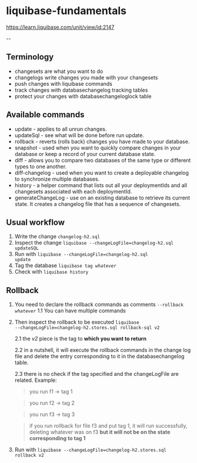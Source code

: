# liquibase-fundamentals

https://learn.liquibase.com/unit/view/id:2147

--

## Terminology

* changesets are what you want to do
* changelogs write changes you made with your changesets
* push changes with liquibase commands
* track changes with databasechangelog tracking tables
* protect your changes with databasechangeloglock table

## Available commands

* update - applies to all unrun changes.
* updateSql - see what will be done before run update.
* rollback - reverts (rolls back) changes you have made to your database.
* snapshot - used when you want to quickly compare changes in your database or keep a record of your current database state. 
* diff - allows you to compare two databases of the same type or different types to one another.
* diff-changelog - used when you want to create a deployable changelog to synchronize multiple databases. 
* history - a helper command that lists out all your deploymentIds and all changesets associated with each deploymentId. 
* generateChangeLog - use on an existing database to retrieve its current state. It creates a changelog file that has a sequence of changesets.

## Usual workflow

1. Write the change <code>changelog-h2.sql</code>
2. Inspect the change <code>liquibase --changeLogFile=changelog-h2.sql updateSQL</code>
3. Run with <code>liquibase --changeLogFile=changelog-h2.sql update</code>
4. Tag the database <code>liquibase tag *whatever*</code>
5. Check with <code>liquibase history</code>

## Rollback

1. You need to declare the rollback commands as comments <code>--rollback *whatever*</code>
    1.1 You can have multiple commands
2. Then inspect the rollback to be executed <code>liquibase --changeLogFile=changelog-h2.stores.sql rollback-sql v2</code>

    2.1 the *v2* piece is the tag to **which you want to return**

    2.2 in a nutshell, it will execute the rollback commands in the change log file and delete the entry corresponding to it in the databasechangelog table.

    2.3 there is no check if the tag specified and the changeLogFile are related. Example:

    > you run f1 -> tag 1
        
    > you run f2 -> tag 2
        
    > you run f3 -> tag 3
        
    > if you run rollback for file f3 and put tag 1, it will run  successfully, deleting whatever was on f3 **but it will not be on the state corresponding to tag 1**
    
3. Run with <code>liquibase --changeLogFile=changelog-h2.stores.sql rollback v2</code>

